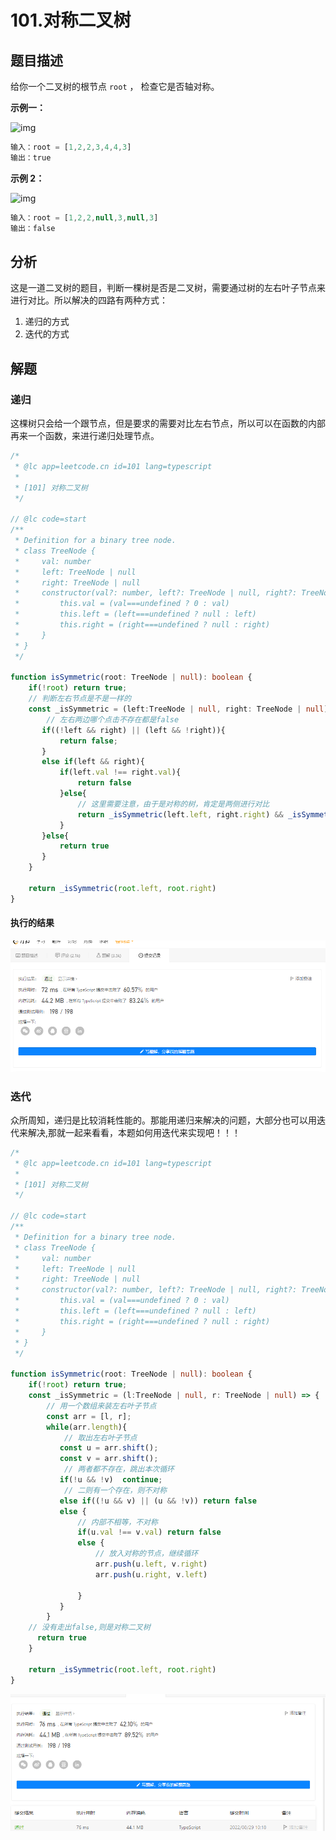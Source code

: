# 101.对称二叉树



## 题目描述

给你一个二叉树的根节点 `root` ， 检查它是否轴对称。

**示例一：**

![img](https://assets.leetcode.com/uploads/2021/02/19/symtree1.jpg)

```ts
输入：root = [1,2,2,3,4,4,3]
输出：true
```

**示例 2：**

![img](https://assets.leetcode.com/uploads/2021/02/19/symtree2.jpg)

```ts
输入：root = [1,2,2,null,3,null,3]
输出：false
```

## 分析

这是一道二叉树的题目，判断一棵树是否是二叉树，需要通过树的左右叶子节点来进行对比。所以解决的四路有两种方式：

1. 递归的方式
2. 迭代的方式



## 解题

### 递归

这棵树只会给一个跟节点，但是要求的需要对比左右节点，所以可以在函数的内部再来一个函数，来进行递归处理节点。



```ts
/*
 * @lc app=leetcode.cn id=101 lang=typescript
 *
 * [101] 对称二叉树
 */

// @lc code=start
/**
 * Definition for a binary tree node.
 * class TreeNode {
 *     val: number
 *     left: TreeNode | null
 *     right: TreeNode | null
 *     constructor(val?: number, left?: TreeNode | null, right?: TreeNode | null) {
 *         this.val = (val===undefined ? 0 : val)
 *         this.left = (left===undefined ? null : left)
 *         this.right = (right===undefined ? null : right)
 *     }
 * }
 */

function isSymmetric(root: TreeNode | null): boolean {
    if(!root) return true;
    // 判断左右节点是不是一样的
    const _isSymmetric = (left:TreeNode | null, right: TreeNode | null) =>{
        // 左右两边哪个点击不存在都是false
       if((!left && right) || (left && !right)){
           return false;
       } 
       else if(left && right){
           if(left.val !== right.val){
               return false
           }else{
               // 这里需要注意，由于是对称的树，肯定是两侧进行对比
               return _isSymmetric(left.left, right.right) && _isSymmetric(left.right, right.left)
           }
       }else{
           return true
       }
    }
    
    return _isSymmetric(root.left, root.right)
}
```



#### 执行的结果

![image-20220829094514025](assets/image-20220829094514025.png)

### 迭代

众所周知，递归是比较消耗性能的。那能用递归来解决的问题，大部分也可以用迭代来解决,那就一起来看看，本题如何用迭代来实现吧！！！

```ts
/*
 * @lc app=leetcode.cn id=101 lang=typescript
 *
 * [101] 对称二叉树
 */

// @lc code=start
/**
 * Definition for a binary tree node.
 * class TreeNode {
 *     val: number
 *     left: TreeNode | null
 *     right: TreeNode | null
 *     constructor(val?: number, left?: TreeNode | null, right?: TreeNode | null) {
 *         this.val = (val===undefined ? 0 : val)
 *         this.left = (left===undefined ? null : left)
 *         this.right = (right===undefined ? null : right)
 *     }
 * }
 */

function isSymmetric(root: TreeNode | null): boolean {
    if(!root) return true;
    const _isSymmetric = (l:TreeNode | null, r: TreeNode | null) => {
        // 用一个数组来装左右叶子节点
        const arr = [l, r];
        while(arr.length){
            // 取出左右叶子节点
           const u = arr.shift();
           const v = arr.shift();
            // 两者都不存在，跳出本次循环
           if(!u && !v)  continue;
            // 二则有一个存在，则不对称
           else if((!u && v) || (u && !v)) return false
           else {
               // 内部不相等，不对称
               if(u.val !== v.val) return false
               else {
                   // 放入对称的节点，继续循环
                   arr.push(u.left, v.right)
                   arr.push(u.right, v.left)
                   
               }
           } 
        }
    // 没有走出false,则是对称二叉树
      return true
    }
    
    return _isSymmetric(root.left, root.right)
}
```

![image-20220829101849612](assets/image-20220829101849612.png)